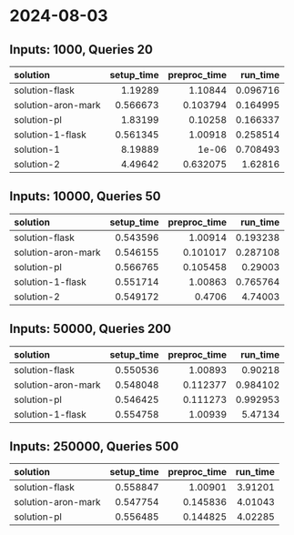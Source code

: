 # 2024-08-03

## Inputs: 1000, Queries 20

| solution           |   setup_time |   preproc_time |   run_time |
|:-------------------|-------------:|---------------:|-----------:|
| solution-flask     |     1.19289  |       1.10844  |   0.096716 |
| solution-aron-mark |     0.566673 |       0.103794 |   0.164995 |
| solution-pl        |     1.83199  |       0.10258  |   0.166337 |
| solution-1-flask   |     0.561345 |       1.00918  |   0.258514 |
| solution-1         |     8.19889  |       1e-06    |   0.708493 |
| solution-2         |     4.49642  |       0.632075 |   1.62816  |

## Inputs: 10000, Queries 50

| solution           |   setup_time |   preproc_time |   run_time |
|:-------------------|-------------:|---------------:|-----------:|
| solution-flask     |     0.543596 |       1.00914  |   0.193238 |
| solution-aron-mark |     0.546155 |       0.101017 |   0.287108 |
| solution-pl        |     0.566765 |       0.105458 |   0.29003  |
| solution-1-flask   |     0.551714 |       1.00863  |   0.765764 |
| solution-2         |     0.549172 |       0.4706   |   4.74003  |

## Inputs: 50000, Queries 200

| solution           |   setup_time |   preproc_time |   run_time |
|:-------------------|-------------:|---------------:|-----------:|
| solution-flask     |     0.550536 |       1.00893  |   0.90218  |
| solution-aron-mark |     0.548048 |       0.112377 |   0.984102 |
| solution-pl        |     0.546425 |       0.111273 |   0.992953 |
| solution-1-flask   |     0.554758 |       1.00939  |   5.47134  |

## Inputs: 250000, Queries 500

| solution           |   setup_time |   preproc_time |   run_time |
|:-------------------|-------------:|---------------:|-----------:|
| solution-flask     |     0.558847 |       1.00901  |    3.91201 |
| solution-aron-mark |     0.547754 |       0.145836 |    4.01043 |
| solution-pl        |     0.556485 |       0.144825 |    4.02285 |